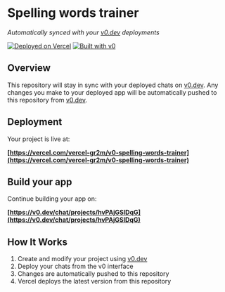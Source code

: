 # Spelling words trainer

*Automatically synced with your [v0.dev](https://v0.dev) deployments*

[![Deployed on Vercel](https://img.shields.io/badge/Deployed%20on-Vercel-black?style=for-the-badge&logo=vercel)](https://vercel.com/vercel-gr2m/v0-spelling-words-trainer)
[![Built with v0](https://img.shields.io/badge/Built%20with-v0.dev-black?style=for-the-badge)](https://v0.dev/chat/projects/hvPAjGSIDqG)

## Overview

This repository will stay in sync with your deployed chats on [v0.dev](https://v0.dev).
Any changes you make to your deployed app will be automatically pushed to this repository from [v0.dev](https://v0.dev).

## Deployment

Your project is live at:

**[https://vercel.com/vercel-gr2m/v0-spelling-words-trainer](https://vercel.com/vercel-gr2m/v0-spelling-words-trainer)**

## Build your app

Continue building your app on:

**[https://v0.dev/chat/projects/hvPAjGSIDqG](https://v0.dev/chat/projects/hvPAjGSIDqG)**

## How It Works

1. Create and modify your project using [v0.dev](https://v0.dev)
2. Deploy your chats from the v0 interface
3. Changes are automatically pushed to this repository
4. Vercel deploys the latest version from this repository